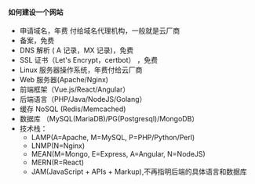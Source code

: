 #### 如何建设一个网站
 - 申请域名，年费 付给域名代理机构，一般就是云厂商
 - 备案，免费
 - DNS 解析 ( A 记录，MX 记录)，免费
 - SSL 证书（Let's Encrypt，certbot） ，免费
 - Linux 服务器操作系统，年费付给云厂商
 - Web 服务器(Apache/Nginx)
 - 前端框架（Vue.js/React/Angular）
 - 后端语言（PHP/Java/NodeJS/Golang）
 - 缓存 NoSQL (Redis/Memcached)
 - 数据库 （MySQL(MariaDB)/PG(Postgresql)/MongoDB）
 - 技术栈：
    - LAMP(A=Apache, M=MySQL, P=PHP/Python/Perl)
    - LNMP(N=Nginx)
    - MEAN(M=Mongo, E=Express, A=Angular, N=NodeJS)
    - MERN(R=React)
    - JAM(JavaScript + APIs + Markup),不再指明后端的具体语言和数据库
